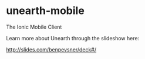 # unearth-mobile
The Ionic Mobile Client



Learn more about Unearth through the slideshow here:

http://slides.com/benpevsner/deck#/
